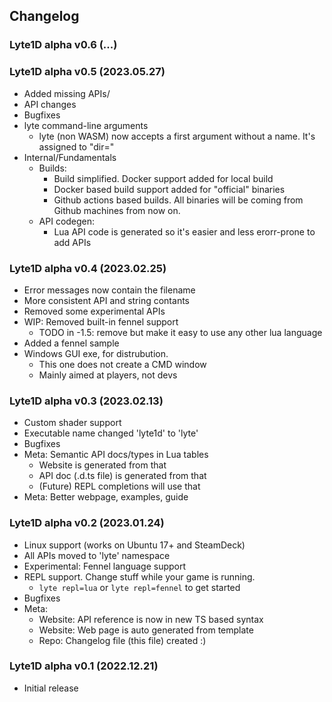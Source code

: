 ## Changelog

### Lyte1D alpha v0.6 (...)

### Lyte1D alpha v0.5 (2023.05.27)
- Added missing APIs/
- API changes
- Bugfixes
- lyte command-line arguments
  - lyte (non WASM) now accepts a first argument without a name. It's assigned to "dir="
- Internal/Fundamentals
  - Builds:
    - Build simplified. Docker support added for local build
    - Docker based build support added for "official" binaries
    - Github actions based builds. All binaries will be coming from Github machines from now on.
  - API codegen:
    - Lua API code is generated so it's easier and less erorr-prone to add APIs

### Lyte1D alpha v0.4 (2023.02.25)
- Error messages now contain the filename
- More consistent API and string contants
- Removed some experimental APIs
- WIP: Removed built-in fennel support
  - TODO in -1.5: remove but make it easy to use any other lua language
- Added a fennel sample
- Windows GUI exe, for distrubution.
  - This one does not create a CMD window
  - Mainly aimed at players, not devs

### Lyte1D alpha v0.3 (2023.02.13)
- Custom shader support
- Executable name changed 'lyte1d' to 'lyte'
- Bugfixes
- Meta: Semantic API docs/types in Lua tables
  - Website is generated from that
  - API doc (.d.ts file) is generated from that
  - (Future) REPL completions will use that
- Meta: Better webpage, examples, guide

### Lyte1D alpha v0.2 (2023.01.24)
- Linux support (works on Ubuntu 17+ and SteamDeck)
- All APIs moved to 'lyte' namespace
- Experimental: Fennel language support
- REPL support. Change stuff while your game is running.
  - `lyte repl=lua`  or `lyte repl=fennel` to get started
- Bugfixes
- Meta:
  - Website: API reference is now in new TS based syntax
  - Website: Web page is auto generated from template
  - Repo: Changelog file (this file) created :)

### Lyte1D alpha v0.1 (2022.12.21)
- Initial release
